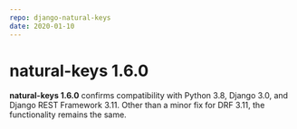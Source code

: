 ```yaml
---
repo: django-natural-keys
date: 2020-01-10
---
```


# natural-keys 1.6.0

**natural-keys 1.6.0** confirms compatibility with Python 3.8, Django 3.0, and Django REST Framework 3.11.  Other than a minor fix for DRF 3.11, the functionality remains the same.
